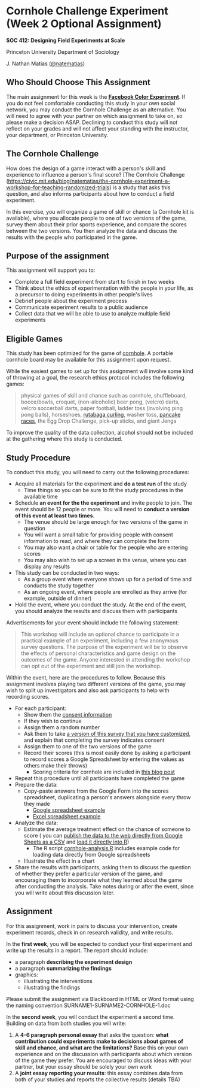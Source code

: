# Cornhole Challenge Experiment (Week 2 Optional Assignment)

**SOC 412: Designing Field Experiments at Scale**

Princeton University Department of Sociology

J. Nathan Matias ([@natematias](https://twitter.com/natematias))

## Who Should Choose This Assignment
The main assignment for this week is the **[Facebook Color Experiment](../2-facebook-color/)**.  If you do not feel comfortable conducting this study in your own social network, you may conduct the Cornhole Challenge as an alternative. You will need to agree with your partner on which assignment to take on, so please make a decision ASAP. Declining to conduct this study will not reflect on your grades and will not affect your standing with the instructor, your department, or Princeton University.

## The Cornhole Challenge

How does the design of a game interact with a person's skill and experience to influence a person's final score? [The Cornhole Challenge (https://civic.mit.edu/blog/natematias/the-cornhole-experiment-a-workshop-for-teaching-randomized-trials) is a study that asks this question, and also informs participants about how to conduct a field experiment.

In this exercise, you will organize a game of skill or chance (a Cornhole kit is available), where you allocate people to one of two versions of the game, survey them about their prior sports experience, and compare the scores between the two versions. You then analyze the data and discuss the results with the people who participated in the game.

## Purpose of the assignment
This assignment will support you to:

* Complete a full field experiment from start to finish in two weeks
* Think about the ethics of experimentation with the people in your life, as a precursor to doing experiments in other people's lives
* Debrief people about the experiment process
* Communicate experiment results to a public audience
* Collect data that we will be able to use to analyze multiple field experiments

## Eligible Games
This study has been optimized for the game of [cornhole](https://en.wikipedia.org/wiki/Cornhole). A portable cornhole board may be available for this assignment upon request.

While the easiest games to set up for this assignment will involve some kind of throwing at a goal, the research ethics protocol includes the following games: 

> physical games of skill and chance such as cornhole, shuffleboard, bocce/bowls, croquet, (non-alcoholic) beer pong, (velcro) darts, velcro soccerball darts, paper football, ladder toss (involving ping pong balls), horseshoes, [rutabaga curling](http://www.rutabagacurl.com/), washer toss, [pancake races](https://www.youtube.com/watch?v=jxAICVug-54), the Egg Drop Challenge, pick-up sticks, and giant Jenga

To improve the quality of the data collection, alcohol should not be included at the gathering where this study is conducted.

## Study Procedure
To conduct this study, you will need to carry out the following procedures:

* Acquire all materials for the experiment and **do a test run** of the study
  * Time things so you can be sure to fit the study procedures in the available time
* Schedule **an event for the the experiment** and invite people to join. The event should be 12 people or more. You will need to **conduct a version of this event at least two times**.
  * The venue should be large enough for two versions of the game in question
  * You will want a small table for providing people with consent information to read, and where they can complete the form
  * You may also want a chair or table for the people who are entering scores
  * You may also wish to set up a screen in the venue, where you can display any results 
* This study can be conducted in two ways:
  * As a group event where everyone shows up for a period of time and conducts the study together
  * As an ongoing event, where people are enrolled as they arrive (for example, outside of dinner)
* Hold the event, where you conduct the study. At the end of the event, you should analyze the results and discuss them with participants

Advertisements for your event should include the following statement:

> This workshop will include an optional chance to participate in a practical example of an experiment, including a few anonymous survey questions. The purpose of the experiment will be to observe the effects of personal characteristics and game design on the outcomes of the game. Anyone interested in attending the workshop can opt out of the experiment and still join the workshop.

Within the event, here are the procedures to follow. Because this assignment involves playing two different versions of the game, you may wish to split up investigators and also ask participants to help with recording scores.

* For each participant:
  * Show them the [consent information](CONSENT.md) 
  * If they wish to continue
   * Assign them a random number
   * Ask them to take [a version of this survey that you have customized](https://goo.gl/forms/VTmg4HWL58zVWFGn1), and explain that completing the survey indicates consent
  * Assign them to one of the two versions of the game
  * Record their scores (this is most easily done by asking a participant to record scores a Google Spreadsheet by entering the values as others make their throws)
    * Scoring criteria for cornhole are included in [this blog post](https://civic.mit.edu/blog/natematias/the-cornhole-experiment-a-workshop-for-teaching-randomized-trials) 
* Repeat this procedure until all participants have completed the game
* Prepare the data:
  * Copy-paste answers from the Google Form into the scores spreadsheet, duplicating a person's answers alongside every throw they made
    * [Google spreadsheet example](https://docs.google.com/spreadsheets/d/17ZT7xQfjl9XKXt_Ixt6bIVKkW_BocSiqM6lOJj8iJdc/edit?usp=sharing)
    * [Excel spreadsheet example](Cornhole-Challenge-RCT-Example-Spreadsheet.xlsx)
* Analyze the data:
  * Estimate the average treatment effect on the chance of someone to score ( you can [publish the data to the web directly from Google Sheets as a CSV](https://support.google.com/docs/answer/37579?co=GENIE.Platform%3DDesktop&hl=en) and [load it directly into R](https://www.r-bloggers.com/getting-data-from-an-online-source/))
    * The R script [cornhole-analysis.R](cornhole-analysis.R) includes example code for loading data directly from Google spreadsheets
  * Illustrate the effect in a chart
* Share the results with participants, asking them to discuss the question of whether they prefer a particular version of the game, and encouraging them to incorporate what they learned about the game after conducting the analysis. Take notes during or after the event, since you will write about this discussion later.

## Assignment
For this assignment, work in pairs to discuss your intervention, create experiment records, check in on research validity, and write results.

In the **first week**, you will be expected to conduct your first experiment and write up the results in a report. The report should include:
* a paragraph **describing the experiment design**
* a paragraph **summarizing the findings**
* graphics:
  * illustrating the interventions
  * illustrating the findings

Please submit the assignment via Blackboard in HTML or Word format using the naming convention SURNAME1-SURNAME2-CORNHOLE-1.doc

In the **second week**, you will conduct the experiment a second time. Building on data from both studies you will write:
1. A **4-6 paragraph personal essay** that asks the question: **what contribution could experiments make to decisions about games of skill and chance, and what are the limitations?** Base this on your own experience and on the discussion with participants about which version of the game they prefer. You are encouraged to discuss ideas with your partner, but your essay should be solely your own work
2. A **joint essay reporting your results**: this essay combines data from both of your studies and reports the collective results (details TBA)
